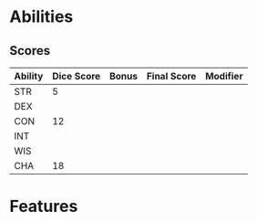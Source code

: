 # Abilities
## Scores
Ability|Dice Score|Bonus|Final Score|Modifier
---|---|---|---|---
STR|5
DEX|
CON|12
INT|
WIS|
CHA|18
# Features
